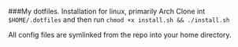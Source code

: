 ###My dotfiles.
Installation for linux, primarily Arch
Clone int `$HOME/.dotfiles` and then run `chmod +x install.sh && ./install.sh`  

All config files are symlinked from the repo into your home directory.
